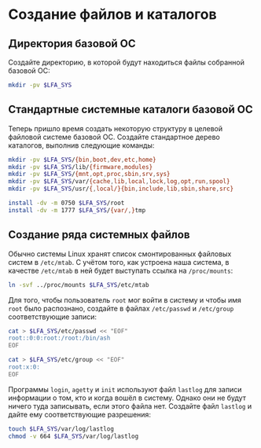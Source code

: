 # Создание файлов и каталогов

## Директория базовой ОС

Создайте директорию, в которой будут находиться файлы собранной базовой ОС:

```bash
mkdir -pv $LFA_SYS
```

## Стандартные системные каталоги базовой ОС

Теперь пришло время создать некоторую структуру в целевой файловой системе базовой ОС. Создайте стандартное дерево каталогов, выполнив следующие команды:

```bash
mkdir -pv $LFA_SYS/{bin,boot,dev,etc,home}
mkdir -pv $LFA_SYS/lib/{firmware,modules}
mkdir -pv $LFA_SYS/{mnt,opt,proc,sbin,srv,sys}
mkdir -pv $LFA_SYS/var/{cache,lib,local,lock,log,opt,run,spool}
mkdir -pv $LFA_SYS/usr/{,local/}{bin,include,lib,sbin,share,src}

install -dv -m 0750 $LFA_SYS/root
install -dv -m 1777 $LFA_SYS/{var/,}tmp
```

## Создание ряда системных файлов

Обычно системы Linux хранят список смонтированных файловых систем в `/etc/mtab`. С учётом того, как устроена наша система, в качестве `/etc/mtab` в ней будет выступать ссылка на `/proc/mounts`:

```bash
ln -svf ../proc/mounts $LFA_SYS/etc/mtab
```

Для того, чтобы пользователь `root` мог войти в систему и чтобы имя `root` было распознано, создайте в файлах `/etc/passwd` и `/etc/group` соответствующие записи:

```bash
cat > $LFA_SYS/etc/passwd << "EOF"
root::0:0:root:/root:/bin/ash
EOF

cat > $LFA_SYS/etc/group << "EOF"
root:x:0:
EOF
```

Программы `login`, `agetty` и `init` используют файл `lastlog` для записи информации о том, кто и когда вошёл в систему. Однако они не будут ничего туда записывать, если этого файла нет. Создайте файл `lastlog` и дайте ему соответствующие разрешения:

```bash
touch $LFA_SYS/var/log/lastlog
chmod -v 664 $LFA_SYS/var/log/lastlog
```
